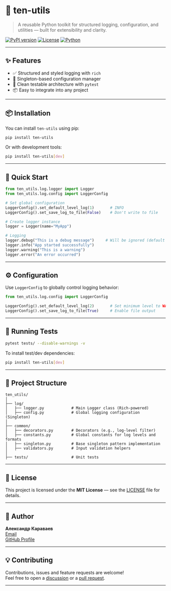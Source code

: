 # 🧰 ten-utils

> A reusable Python toolkit for structured logging, configuration, and utilities — built for extensibility and clarity.

[![PyPI version](https://badge.fury.io/py/ten-utils.svg)](https://pypi.org/project/ten-utils/)
[![License](https://img.shields.io/badge/license-MIT-blue.svg)](LICENSE)
[![Python](https://img.shields.io/badge/python-3.10%2B-blue)](https://www.python.org/)

---

## ✨ Features

- ✅ Structured and styled logging with `rich`
- 🔁 Singleton-based configuration manager
- 🧪 Clean testable architecture with `pytest`
- 📦 Easy to integrate into any project

---

## 📦 Installation

You can install `ten-utils` using pip:

```bash
pip install ten-utils
```

Or with development tools:

```bash
pip install ten-utils[dev]
```

---

## 🚀 Quick Start

```python
from ten_utils.log.logger import Logger
from ten_utils.log.config import LoggerConfig

# Set global configuration
LoggerConfig().set_default_level_log(1)       # INFO
LoggerConfig().set_save_log_to_file(False)    # Don't write to file

# Create logger instance
logger = Logger(name="MyApp")

# Logging
logger.debug("This is a debug message")     # Will be ignored (default = INFO)
logger.info("App started successfully")
logger.warning("This is a warning")
logger.error("An error occurred")
```

---

## ⚙️ Configuration

Use `LoggerConfig` to globally control logging behavior:

```python
from ten_utils.log.config import LoggerConfig

LoggerConfig().set_default_level_log(2)       # Set minimum level to WARNING
LoggerConfig().set_save_log_to_file(True)     # Enable file output
```

---

## 🧪 Running Tests

```bash
pytest tests/ --disable-warnings -v
```

To install test/dev dependencies:

```bash
pip install ten-utils[dev]
```

---

## 🧱 Project Structure

```text
ten_utils/
│
├── log/
│   ├── logger.py            # Main Logger class (Rich-powered)
│   ├── config.py            # Global logging configuration (Singleton)
│
├── common/
│   ├── decorators.py        # Decorators (e.g., log-level filter)
│   ├── constants.py         # Global constants for log levels and formats
│   ├── singleton.py         # Base singleton pattern implementation
│   ├── validators.py        # Input validation helpers
│
├── tests/                   # Unit tests
```

---

## 📜 License

This project is licensed under the **MIT License** — see the [LICENSE](LICENSE) file for details.

---

## 👤 Author

**Александр Караваев**  
[Email](mailto:234iskateli234@gmail.com)  
[GitHub Profile](https://github.com/Ten-o69)

---

## 💡 Contributing

Contributions, issues and feature requests are welcome!  
Feel free to open a [discussion](https://github.com/Ten-o69/ten-utils/discussions) or a [pull request](https://github.com/Ten-o69/ten-utils/pulls).

---
